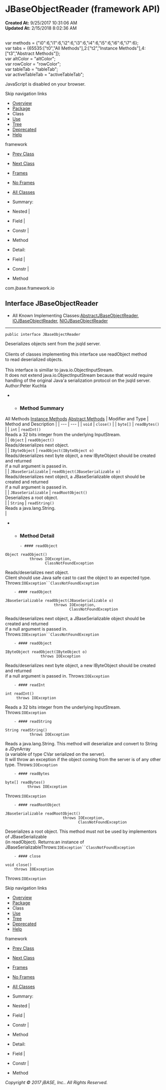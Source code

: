 # JBaseObjectReader (framework   API)

**Created At:** 9/25/2017 10:31:06 AM  
**Updated At:** 2/15/2018 8:02:36 AM  

<!--<br>    try {<br>        if (location.href.indexOf('is-external=true') == -1) {<br>            parent.document.title="JBaseObjectReader (framework   API)";<br>        }<br>    }<br>    catch(err) {<br>    }<br>//--><br>var methods = {"i0":6,"i1":6,"i2":6,"i3":6,"i4":6,"i5":6,"i6":6,"i7":6};<br>var tabs = {65535:["t0","All Methods"],2:["t2","Instance Methods"],4:["t3","Abstract Methods"]};<br>var altColor = "altColor";<br>var rowColor = "rowColor";<br>var tableTab = "tableTab";<br>var activeTableTab = "activeTableTab";
JavaScript is disabled on your browser.

Skip navigation links

- [Overview](../../../../overview-summary.html)
- [Package](/39220-io/com_jbase_framework_io_package-summary)
- Class
- [Use](/39223-class-use/com_jbase_framework_io_class-use_JBaseObjectReader)
- [Tree](/39220-io/com_jbase_framework_io_package-tree)
- [Deprecated](../../../../deprecated-list.html)
- [Help](../../../../help-doc.html)


framework <br>

- [Prev Class](/39220-io/com_jbase_framework_io_JbaseMsg "class in com.jbase.framework.io")
- [Next Class](/39220-io/com_jbase_framework_io_JBaseObjectWriter "interface in com.jbase.framework.io")


- [Frames](../../../../index.html?com/jbase/framework/io//39220-io/com_jbase_framework_io_JBaseObjectReader)
- [No Frames](/39220-io/com_jbase_framework_io_JBaseObjectReader)


- [All Classes](../../../../allclasses-noframe.html)


<!--<br>  allClassesLink = document.getElementById("allclasses\_navbar\_top");<br>  if(window==top) {<br>    allClassesLink.style.display = "block";<br>  }<br>  else {<br>    allClassesLink.style.display = "none";<br>  }<br>  //-->

- Summary:
- Nested |
- Field |
- Constr |
- Method


- Detail:
- Field |
- Constr |
- Method

com.jbase.framework.io

## Interface JBaseObjectReader

- All Known Implementing Classes:[AbstractJBaseObjectReader](../../../../com/jbase/framework/io/Abstract/39220-io/com_jbase_framework_io_JBaseObjectReader "class in com.jbase.framework.io"), [IOJBaseObjectReader](../../../../com/jbase/framework/io/IO/39220-io/com_jbase_framework_io_JBaseObjectReader "class in com.jbase.framework.io"), [NIOJBaseObjectReader](../../../../com/jbase/framework/io/NIO/39220-io/com_jbase_framework_io_JBaseObjectReader "class in com.jbase.framework.io")
* * *


```
public interface JBaseObjectReader
```

Deserializes objects sent from the jsqld server.<br><br> Clients of classes implementing this interface use readObject method<br> to read deserialized objects.<br><br> This interface is simillar to java.io.ObjectInputStream.<br> It does not extend java.io.ObjectInputStream because that would require<br> handling of the original Java'a serialization protocol on the jsqld server.
Author:Peter Kuchta

- - ### Method Summary


All Methods [Instance Methods](javascript:show%282%29;) [Abstract Methods](javascript:show%284%29;) | Modifier and Type | Method and Description |
| --- | --- |
| `void` | `close()`  |
| `byte[]` | `readBytes()`  |
| `int` | `readInt()`<br>Reads a 32 bits integer from the underlying InputStream.<br> |
| `Object` | `readObject()`<br>Reads/deserializes next object.<br> |
| `IByteObject` | `readObject(IByteObject o)`<br>Reads/deserializes next byte object, a new IByteObject should be created and returned<br> if a null argument is passed in.<br> |
| `JBaseSerializable` | `readObject(JBaseSerializable o)`<br>Reads/deserializes next object, a JBaseSerializable object should be created and returned<br> if a null argument is passed in.<br> |
| `JBaseSerializable` | `readRootObject()`<br>Deserializes a root object.<br> |
| `String` | `readString()`<br>Reads a java.lang.String.<br> |

- - ### Method Detail

        - #### readObject

```
Object readObject()
           throws IOException,
                  ClassNotFoundException
```

Reads/deserializes next object.<br> Client should use Java safe cast to cast the object to an expected type.
Throws:`IOException``ClassNotFoundException`


        - #### readObject

```
JBaseSerializable readObject(JBaseSerializable o)
                      throws IOException,
                             ClassNotFoundException
```

Reads/deserializes next object, a JBaseSerializable object should be created and returned<br> if a null argument is passed in.
Throws:`IOException``ClassNotFoundException`


        - #### readObject

```
IByteObject readObject(IByteObject o)
                throws IOException
```

Reads/deserializes next byte object, a new IByteObject should be created and returned<br> if a null argument is passed in.
Throws:`IOException`


        - #### readInt

```
int readInt()
     throws IOException
```

Reads a 32 bits integer from the underlying InputStream.
Throws:`IOException`


        - #### readString

```
String readString()
           throws IOException
```

Reads a java.lang.String. This method will deserialize and convert to String a JDynArray<br> (a variable of type CVar serialized on the server).<br> It will throw an exception if the object coming from the server is of any other type.
Throws:`IOException`


        - #### readBytes

```
byte[] readBytes()
          throws IOException
```
Throws:`IOException`


        - #### readRootObject

```
JBaseSerializable readRootObject()
                          throws IOException,
                                 ClassNotFoundException
```

Deserializes a root object. This method must not be used by implementors of JBaseSerializable<br> (in readObject).
Returns:an instance of JBaseSerializableThrows:`IOException``ClassNotFoundException`


        - #### close

```
void close()
    throws IOException
```
Throws:`IOException`

Skip navigation links

- [Overview](../../../../overview-summary.html)
- [Package](/39220-io/com_jbase_framework_io_package-summary)
- Class
- [Use](/39223-class-use/com_jbase_framework_io_class-use_JBaseObjectReader)
- [Tree](/39220-io/com_jbase_framework_io_package-tree)
- [Deprecated](../../../../deprecated-list.html)
- [Help](../../../../help-doc.html)


framework <br>

- [Prev Class](/39220-io/com_jbase_framework_io_JbaseMsg "class in com.jbase.framework.io")
- [Next Class](/39220-io/com_jbase_framework_io_JBaseObjectWriter "interface in com.jbase.framework.io")


- [Frames](../../../../index.html?com/jbase/framework/io//39220-io/com_jbase_framework_io_JBaseObjectReader)
- [No Frames](/39220-io/com_jbase_framework_io_JBaseObjectReader)


- [All Classes](../../../../allclasses-noframe.html)


<!--<br>  allClassesLink = document.getElementById("allclasses\_navbar\_bottom");<br>  if(window==top) {<br>    allClassesLink.style.display = "block";<br>  }<br>  else {<br>    allClassesLink.style.display = "none";<br>  }<br>  //-->

- Summary:
- Nested |
- Field |
- Constr |
- Method


- Detail:
- Field |
- Constr |
- Method

*Copyright © 2017 jBASE, Inc.. All Rights Reserved.*
